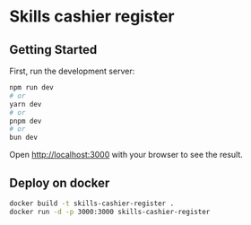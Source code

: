 # Skills cashier register

## Getting Started

First, run the development server:

```bash
npm run dev
# or
yarn dev
# or
pnpm dev
# or
bun dev
```

Open [http://localhost:3000](http://localhost:3000) with your browser to see the result.

## Deploy on docker

```bash
docker build -t skills-cashier-register .
docker run -d -p 3000:3000 skills-cashier-register
```